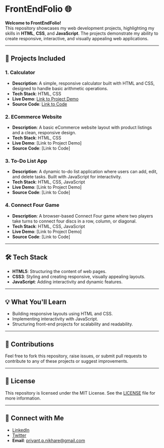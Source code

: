 # FrontEndFolio 🌐

**Welcome to FrontEndFolio!**  
This repository showcases my web development projects, highlighting my skills in **HTML**, **CSS**, and **JavaScript**. The projects demonstrate my ability to create responsive, interactive, and visually appealing web applications.

---

## 🚀 Projects Included

### 1. **Calculator**
   - **Description**: A simple, responsive calculator built with HTML and CSS, designed to handle basic arithmetic operations.
   - **Tech Stack**: HTML, CSS
   - **Live Demo**: [Link to Project Demo](https://priyantnikhare.github.io/FrontEndFolio/Project_1_Calculator/Calculator.html)  
   - **Source Code**: [Link to Code](./Project_1_Calculator/)

### 2. **ECommerce Website**
   - **Description**: A basic eCommerce website layout with product listings and a clean, responsive design.
   - **Tech Stack**: HTML, CSS
   - **Live Demo**: [Link to Project Demo]  
   - **Source Code**: [Link to Code]

### 3. **To-Do List App**
   - **Description**: A dynamic to-do list application where users can add, edit, and delete tasks. Built with JavaScript for interactivity.
   - **Tech Stack**: HTML, CSS, JavaScript
   - **Live Demo**: [Link to Project Demo]  
   - **Source Code**: [Link to Code]

### 4. **Connect Four Game**
   - **Description**: A browser-based Connect Four game where two players take turns to connect four discs in a row, column, or diagonal.
   - **Tech Stack**: HTML, CSS, JavaScript
   - **Live Demo**: [Link to Project Demo]  
   - **Source Code**: [Link to Code]

---

## 🛠 Tech Stack
- **HTML5**: Structuring the content of web pages.
- **CSS3**: Styling and creating responsive, visually appealing layouts.
- **JavaScript**: Adding interactivity and dynamic features.

---

## 💡 What You'll Learn
- Building responsive layouts using HTML and CSS.
- Implementing interactivity with JavaScript.
- Structuring front-end projects for scalability and readability.

---

## 🤝 Contributions
Feel free to fork this repository, raise issues, or submit pull requests to contribute to any of these projects or suggest improvements.

---

## 📄 License
This repository is licensed under the MIT License. See the [LICENSE](LICENSE) file for more information.

---

## 🔗 Connect with Me
- [LinkedIn](https://www.linkedin.com/in/nikharepriyant)  
- [Twitter](https://twitter.com/Priyant_Nikhare)  
- **Email**: priyant.p.nikhare@gmail.com
